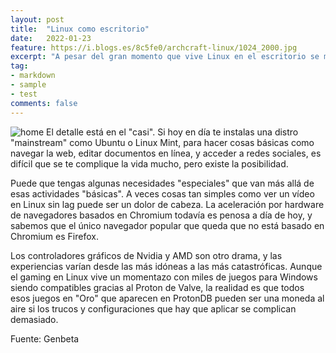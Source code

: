 ```yaml
---
layout: post
title:  "Linux como escritorio"
date:   2022-01-23
feature: https://i.blogs.es/8c5fe0/archcraft-linux/1024_2000.jpg
excerpt: "A pesar del gran momento que vive Linux en el escritorio se me hace imposible volver a usarlo como sistema principal."
tag:
- markdown 
- sample
- test
comments: false
---
```

![home](https://i.blogs.es/c4654e/elementary-os/1024_2000.jpg)
El detalle está en el "casi". Si hoy en día te instalas una distro "mainstream" como Ubuntu o Linux Mint, para hacer cosas básicas como navegar la web, editar documentos en línea, y acceder a redes sociales, es difícil que se te complique la vida mucho, pero existe la posibilidad.

Puede que tengas algunas necesidades "especiales" que van más allá de esas actividades "básicas". A veces cosas tan simples como ver un vídeo en Linux sin lag puede ser un dolor de cabeza. La aceleración por hardware de navegadores basados en Chromium todavía es penosa a día de hoy, y sabemos que el único navegador popular que queda que no está basado en Chromium es Firefox.

Los controladores gráficos de Nvidia y AMD son otro drama, y las experiencias varían desde las más idóneas a las más catastróficas. Aunque el gaming en Linux vive un momentazo con miles de juegos para Windows siendo compatibles gracias al Proton de Valve, la realidad es que todos esos juegos en "Oro" que aparecen en ProtonDB pueden ser una moneda al aire si los trucos y configuraciones que hay que aplicar se complican demasiado. 

Fuente: Genbeta
